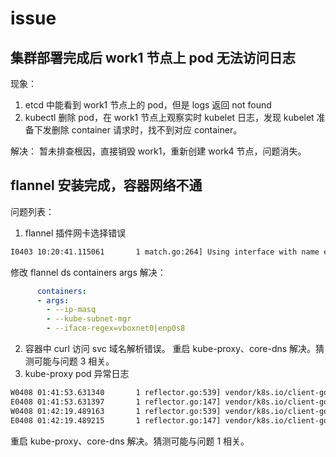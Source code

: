 # issue

## 集群部署完成后 work1 节点上 pod 无法访问日志
现象：
1. etcd 中能看到 work1 节点上的 pod，但是 logs 返回 not found
2. kubectl 删除 pod，在 work1 节点上观察实时 kubelet 日志，发现 kubelet 准备下发删除 container 请求时，找不到对应 container。

解决：
暂未排查根因，直接销毁 work1，重新创建 work4 节点，问题消失。
## flannel 安装完成，容器网络不通
问题列表：
1. flannel 插件网卡选择错误
```txt
I0403 10:20:41.115061       1 match.go:264] Using interface with name enp0s3 and address 10.0.2.15
```
修改 flannel ds containers args 解决：
```yaml
      containers:
      - args:
        - --ip-masq
        - --kube-subnet-mgr
        - --iface-regex=vboxnet0|enp0s8
```
2. 容器中 curl 访问 svc 域名解析错误。
重启 kube-proxy、core-dns 解决。猜测可能与问题 3 相关。
3. kube-proxy pod 异常日志
```txt
W0408 01:41:53.631340       1 reflector.go:539] vendor/k8s.io/client-go/informers/factory.go:159: failed to list *v1.Service: Get "https://192.168.31.134:6443/api/v1/services?labelSelector=%21service.kubernetes.io%2Fheadless%2C%21service.kubernetes.io%2Fservice-proxy-name&resourceVersion=4088645": dial tcp 192.168.31.134:6443: connect: network is unreachable
E0408 01:41:53.631397       1 reflector.go:147] vendor/k8s.io/client-go/informers/factory.go:159: Failed to watch *v1.Service: failed to list *v1.Service: Get "https://192.168.31.134:6443/api/v1/services?labelSelector=%21service.kubernetes.io%2Fheadless%2C%21service.kubernetes.io%2Fservice-proxy-name&resourceVersion=4088645": dial tcp 192.168.31.134:6443: connect: network is unreachable
W0408 01:42:19.489163       1 reflector.go:539] vendor/k8s.io/client-go/informers/factory.go:159: failed to list *v1.EndpointSlice: Get "https://192.168.31.134:6443/apis/discovery.k8s.io/v1/endpointslices?labelSelector=%21service.kubernetes.io%2Fheadless%2C%21service.kubernetes.io%2Fservice-proxy-name&resourceVersion=4088716": dial tcp 192.168.31.134:6443: connect: network is unreachable
E0408 01:42:19.489215       1 reflector.go:147] vendor/k8s.io/client-go/informers/factory.go:159: Failed to watch *v1.EndpointSlice: failed to list *v1.EndpointSlice: Get 
```
重启 kube-proxy、core-dns 解决。猜测可能与问题 1 相关。
